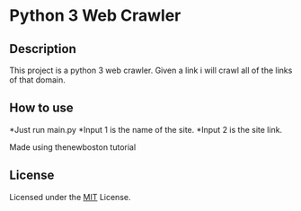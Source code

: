 # Python 3 Web Crawler 

## Description
This project is a python 3 web crawler. Given a link i will crawl all of the links of that domain.


## How to use
*Just run main.py
*Input 1 is the name of the site.
*Input 2 is the site link.

Made using thenewboston tutorial

## License
Licensed under the [MIT](../LICENSE) License.


